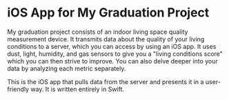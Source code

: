 # iOS App for My Graduation Project

My graduation project consists of an indoor living space quality measurement device. It transmits data about the quality of your living conditions to a server, which you can access by using an iOS app. It uses dust, light, humidity, and gas sensors to give you a "living conditions score" which you can then strive to improve. You can also delve deeper into your data by analyzing each metric separately.

This is the iOS app that pulls data from the server and presents it in a user-friendly way. It is written entirely in Swift.
